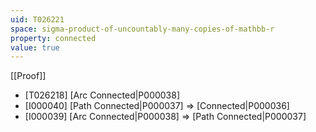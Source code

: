 ```yaml
---
uid: T026221
space: sigma-product-of-uncountably-many-copies-of-mathbb-r
property: connected
value: true
---
```

[[Proof]]

* [T026218] [Arc Connected|P000038]
* [I000040] [Path Connected|P000037] => [Connected|P000036]
* [I000039] [Arc Connected|P000038] => [Path Connected|P000037]


